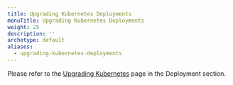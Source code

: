 ```yaml
---
title: Upgrading Kubernetes Deployments
menuTitle: Upgrading Kubernetes Deployments
weight: 25
description: ''
archetype: default
aliases:
  - upgrading-kubernetes-deployments
---
```

Please refer to the [Upgrading Kubernetes](../../deploy/deployment/kubernetes/upgrading.md)
page in the Deployment section.
